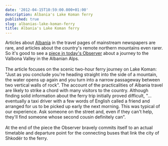 ```yaml
---
date: '2012-04-15T10:59:00.000+01:00'
description: Albania's Lake Koman ferry
published: true
slug: albanias-lake-koman-ferry
title: Albania's Lake Koman ferry
---
```


Articles about <a href="http://www.balkanology.com/albania/">Albania</a> in the travel pages of mainstream newspapers are rare, and articles about the country's remote northern mountains even rarer. So it's good to see a <a href="http://www.guardian.co.uk/travel/2012/apr/15/albania-lake-koman-killian-fox">piece in today's Observer</a> about a journey to the Valbona Valley in the Albanian Alps.<br />
<br />
The article focuses on the scenic two-hour ferry journey on Lake Koman: "Just as you conclude you're heading straight into the side of a mountain, the water opens up again and you turn into a narrow passageway between two vertical walls of rock". The account of the practicalities of Albania travel are likely to strike a chord with many visitors to the country. Although finding solid information about the ferry trip initially proved difficult, "... eventually a taxi driver with a few words of English called a friend and arranged for us to be picked up early the next morning. This was typical of our experience. Ask someone on the street and, even if they can't help, they'll find someone whose second cousin definitely can".<br />
<br />
At the end of the piece the Observer bravely commits itself to an actual timetable and departure point for the connecting buses that link the city of Shkodër to the ferry.<br />
<br />
<br />